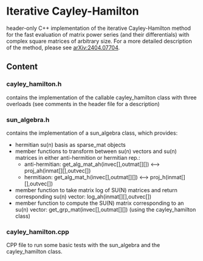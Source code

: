 # Iterative Cayley-Hamilton
header-only C++ implementation of the iterative Cayley-Hamilton method for the fast evaluation of matrix power series (and their differentials) with complex square matrices of arbitrary size. For a more detailed description of the method, please see [arXiv:2404.07704](https://arxiv.org/abs/2404.07704).

## Content

### cayley_hamilton.h
contains the implementation of the callable cayley_hamilton class with three overloads (see comments in the header file for a description)


### sun_algebra.h
contains the implementation of a sun_algebra class, which provides:
- hermitian su(n) basis as sparse_mat objects
- member functions to transform between su(n) vectors and su(n) matrices in either anti-hermition or hermitian rep.:
   * anti-hermitian: get_alg_mat_ah(invec[],outmat[][]) <--> proj_ah(inmat[][],outvec[])
   * hermitiaon: get_alg_mat_h(invec[],outmat[][]) <--> proj_h(inmat[][],outvec[])
- member function to take matrix log of SU(N) matrices and return corresponding su(n) vector: log_ah(inmat[][],outvec[])
- member function to compute the SU(N) matrix corresponding to an su(n) vector: get_grp_mat(invec[],outmat[][]) (using the cayley_hamilton class)

### cayley_hamilton.cpp
CPP file to run some basic tests with the sun_algebra and the cayley_hamilton class.

